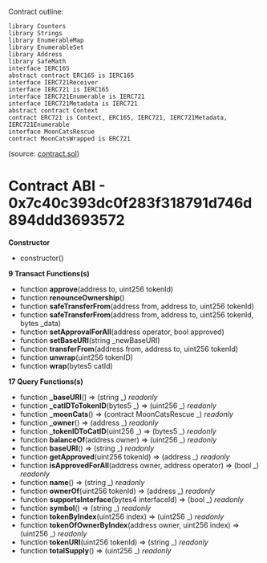 Contract outline:

```
library Counters
library Strings
library EnumerableMap
library EnumerableSet
library Address
library SafeMath
interface IERC165
abstract contract ERC165 is IERC165
interface IERC721Receiver
interface IERC721 is IERC165
interface IERC721Enumerable is IERC721
interface IERC721Metadata is IERC721
abstract contract Context
contract ERC721 is Context, ERC165, IERC721, IERC721Metadata, IERC721Enumerable
interface MoonCatsRescue
contract MoonCatsWrapped is ERC721
```
(source: [contract.sol](contract.sol))


# Contract ABI - 0x7c40c393dc0f283f318791d746d894ddd3693572




**Constructor**

- constructor()

**9 Transact Functions(s)**

- function **approve**(address to, uint256 tokenId)
- function **renounceOwnership**()
- function **safeTransferFrom**(address from, address to, uint256 tokenId)
- function **safeTransferFrom**(address from, address to, uint256 tokenId, bytes _data)
- function **setApprovalForAll**(address operator, bool approved)
- function **setBaseURI**(string _newBaseURI)
- function **transferFrom**(address from, address to, uint256 tokenId)
- function **unwrap**(uint256 tokenID)
- function **wrap**(bytes5 catId)

**17 Query Functions(s)**

- function **_baseURI**() ⇒ (string _) _readonly_
- function **_catIDToTokenID**(bytes5 _) ⇒ (uint256 _) _readonly_
- function **_moonCats**() ⇒ (contract MoonCatsRescue _) _readonly_
- function **_owner**() ⇒ (address _) _readonly_
- function **_tokenIDToCatID**(uint256 _) ⇒ (bytes5 _) _readonly_
- function **balanceOf**(address owner) ⇒ (uint256 _) _readonly_
- function **baseURI**() ⇒ (string _) _readonly_
- function **getApproved**(uint256 tokenId) ⇒ (address _) _readonly_
- function **isApprovedForAll**(address owner, address operator) ⇒ (bool _) _readonly_
- function **name**() ⇒ (string _) _readonly_
- function **ownerOf**(uint256 tokenId) ⇒ (address _) _readonly_
- function **supportsInterface**(bytes4 interfaceId) ⇒ (bool _) _readonly_
- function **symbol**() ⇒ (string _) _readonly_
- function **tokenByIndex**(uint256 index) ⇒ (uint256 _) _readonly_
- function **tokenOfOwnerByIndex**(address owner, uint256 index) ⇒ (uint256 _) _readonly_
- function **tokenURI**(uint256 tokenId) ⇒ (string _) _readonly_
- function **totalSupply**() ⇒ (uint256 _) _readonly_
